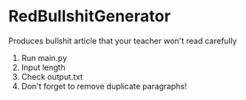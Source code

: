 # RedBullshitGenerator
Produces bullshit article that your teacher won't read carefully
1. Run main.py
2. Input length
3. Check output.txt
4. Don't forget to remove duplicate paragraphs!

